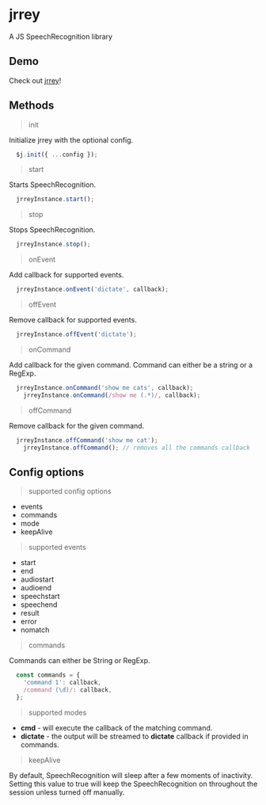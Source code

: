 # jrrey

A JS SpeechRecognition library

## Demo

Check out <a href="https://mum-never-proud.github.io/jrrey/">jrrey</a>!

## Methods

> init

Initialize jrrey with the optional config.

```javascript
  $j.init({ ...config });
```

> start

Starts SpeechRecognition.

```javascript
  jrreyInstance.start();
```

> stop

Stops SpeechRecognition.

```javascript
  jrreyInstance.stop();
```

> onEvent

Add callback for supported events.

```javascript
  jrreyInstance.onEvent('dictate', callback);
```

> offEvent

Remove callback for supported events.

```javascript
  jrreyInstance.offEvent('dictate');
```

> onCommand

Add callback for the given command. Command can either be a string or a RegExp.

```javascript
  jrreyInstance.onCommand('show me cats', callback);
    jrreyInstance.onCommand(/show me (.*)/, callback);
```

> offCommand

Remove callback for the given command.

```javascript
  jrreyInstance.offCommand('show me cat');
    jrreyInstance.offCommand(); // removes all the commands callback
```

## Config options

> supported config options

- events
- commands
- mode
- keepAlive

> supported events

- start
- end
- audiostart
- audioend
- speechstart
- speechend
- result
- error
- nomatch

> commands

Commands can either be String or RegExp.

```javascript
  const commands = {
    'command 1': callback,
    /command (\d)/: callback,
  };
```

> supported modes

- **cmd** - will execute the callback of the matching command.
- **dictate** - the output will be streamed to **dictate** callback if provided in commands.

> keepAlive

By default, SpeechRecognition will sleep after a few moments of inactivity. Setting this value to true will keep the SpeechRecognition on throughout the session unless turned off manually.
